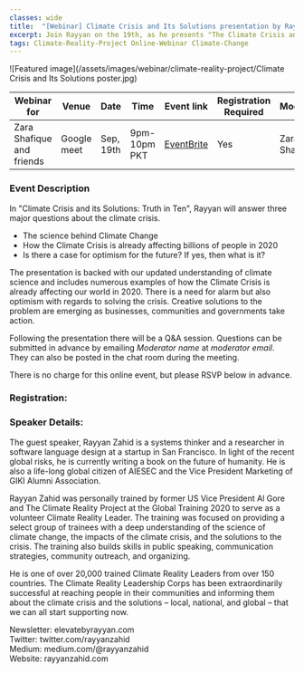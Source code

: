 ```yaml
---
classes: wide
title:  "[Webinar] Climate Crisis and Its Solutions presentation by Rayyan Zahid to The Talent Generation "
excerpt: Join Rayyan on the 19th, as he presents "The Climate Crisis and Its Solutions" to The Talent Generation group.
tags: Climate-Reality-Project Online-Webinar Climate-Change
---
```

![Featured image](/assets/images/webinar/climate-reality-project/Climate Crisis and Its Solutions poster.jpg)

| Webinar for               | Venue       | Date      | Time         | Event link                                                                                                                  | Registration Required | Moderator     | 
|---------------------------|-------------|-----------|--------------|-----------------------------------------------------------------------------------------------------------------------------|-----------------------|---------------| 
| Zara Shafique and friends | Google meet | Sep, 19th | 9pm-10pm PKT | [EventBrite](www.eventbrite.com/e/climate-crisis-and-its-solutions-by-rayyan-zahid-zara-shafique-registration-120387023829) | Yes                   | Zara Shafique | 


### Event Description

In "Climate Crisis and its Solutions: Truth in Ten", Rayyan will answer three major questions about the climate crisis.
- The science behind Climate Change
- How the Climate Crisis is already affecting billions of people in 2020
- Is there a case for optimism for the future? If yes, then what is it?

The presentation is backed with our updated understanding of climate science and includes numerous examples of how the Climate Crisis is already affecting our world in 2020. There is a need for alarm but also optimism with regards to solving the crisis. Creative solutions to the problem are emerging as businesses, communities and governments take action.

Following the presentation there will be a Q&A session. Questions can be submitted in advance by emailing *Moderator name* at *moderator email*. They can also be posted in the chat room during the meeting.

There is no charge for this online event, but please RSVP below in advance.

### Registration:

<div id="eventbrite-widget-container-120387023829"></div>

<script src="https://www.eventbrite.com/static/widgets/eb_widgets.js"></script>

<script type="text/javascript">
    var exampleCallback = function() {
        console.log('Order complete!');
    };

    window.EBWidgets.createWidget({
        // Required
        widgetType: 'checkout',
        eventId: '120387023829',
        iframeContainerId: 'eventbrite-widget-container-120387023829',

        // Optional
        iframeContainerHeight: 425,  // Widget height in pixels. Defaults to a minimum of 425px if not provided
        onOrderComplete: exampleCallback  // Method called when an order has successfully completed
    });
</script>

### Speaker Details:
The guest speaker, Rayyan Zahid is a systems thinker and a researcher in software language design at a startup in San Francisco. In light of the recent global risks, he is currently writing a book on the future of humanity. He is also a life-long global citizen of AIESEC and the Vice President Marketing of GIKI Alumni Association.

Rayyan Zahid was personally trained by former US Vice President Al Gore and The Climate Reality Project at the Global Training 2020 to serve as a volunteer Climate Reality Leader. The training was focused on providing a select group of trainees with a deep understanding of the science of climate change, the impacts of the climate crisis, and the solutions to the crisis. The training also builds skills in public speaking, communication strategies, community outreach, and organizing.
 
He is one of over 20,000 trained Climate Reality Leaders from over 150 countries. The Climate Reality Leadership Corps has been extraordinarily successful at reaching people in their communities and informing them about the climate crisis and the solutions – local, national, and global – that we can all start supporting now.

Newsletter: elevatebyrayyan.com  
Twitter: twitter.com/rayyanzahid  
Medium: medium.com/@rayyanzahid  
Website: rayyanzahid.com  
